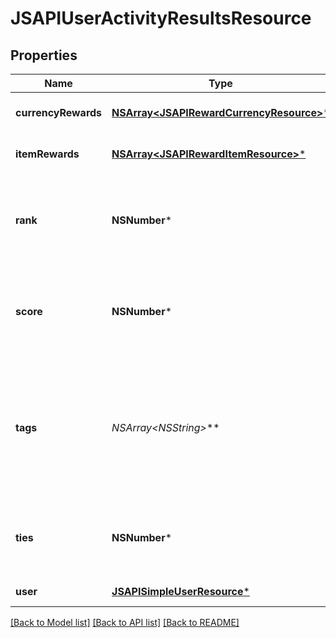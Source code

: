 # JSAPIUserActivityResultsResource

## Properties
Name | Type | Description | Notes
------------ | ------------- | ------------- | -------------
**currencyRewards** | [**NSArray&lt;JSAPIRewardCurrencyResource&gt;***](JSAPIRewardCurrencyResource.md) | Any currency rewarded to this user | [optional] 
**itemRewards** | [**NSArray&lt;JSAPIRewardItemResource&gt;***](JSAPIRewardItemResource.md) | Any items rewarded to this user | [optional] 
**rank** | **NSNumber*** | The position of the user in the leaderboard. Null means non-compete or disqualification | [optional] 
**score** | **NSNumber*** | The raw score in this leaderboard. Null means non-compete or disqualification | [optional] 
**tags** | **NSArray&lt;NSString*&gt;*** | Any tags for the metric. Each unique tag will translate into a unique leaderboard. Maximum 5 tags and 50 characters each | [optional] 
**ties** | **NSNumber*** | The number of users tied at this rank, including this user. 1 means no tie | [optional] 
**user** | [**JSAPISimpleUserResource***](JSAPISimpleUserResource.md) | The player for this entry | 

[[Back to Model list]](../README.md#documentation-for-models) [[Back to API list]](../README.md#documentation-for-api-endpoints) [[Back to README]](../README.md)


